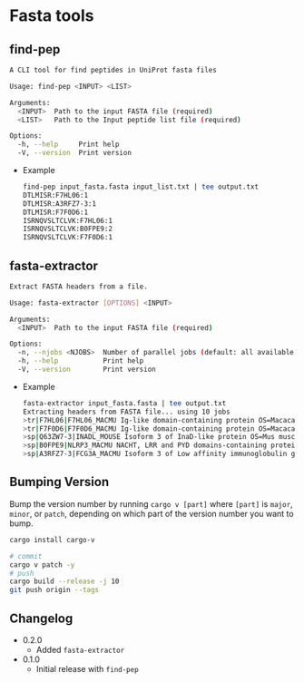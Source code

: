 # Fasta tools

## find-pep

```bash
A CLI tool for find peptides in UniProt fasta files

Usage: find-pep <INPUT> <LIST>

Arguments:
  <INPUT>  Path to the input FASTA file (required)
  <LIST>   Path to the Input peptide list file (required)

Options:
  -h, --help     Print help
  -V, --version  Print version
```

- Example

  ```bash
  find-pep input_fasta.fasta input_list.txt | tee output.txt
  DTLMISR:F7HL06:1
  DTLMISR:A3RFZ7-3:1
  DTLMISR:F7F0D6:1
  ISRNQVSLTCLVK:F7HL06:1
  ISRNQVSLTCLVK:B0FPE9:2
  ISRNQVSLTCLVK:F7F0D6:1
  ```

## fasta-extractor

```bash
Extract FASTA headers from a file.

Usage: fasta-extractor [OPTIONS] <INPUT>

Arguments:
  <INPUT>  Path to the input FASTA file (required)

Options:
  -n, --njobs <NJOBS>  Number of parallel jobs (default: all available CPUs)
  -h, --help           Print help
  -V, --version        Print version
```

- Example

  ```bash
  fasta-extractor input_fasta.fasta | tee output.txt
  Extracting headers from FASTA file... using 10 jobs
  >tr|F7HL06|F7HL06_MACMU Ig-like domain-containing protein OS=Macaca mulatta OX=9544 PE=4 SV=3
  >tr|F7F0D6|F7F0D6_MACMU Ig-like domain-containing protein OS=Macaca mulatta OX=9544 PE=4 SV=3
  >sp|Q63ZW7-3|INADL_MOUSE Isoform 3 of InaD-like protein OS=Mus musculus OX=10090 GN=Patj
  >sp|B0FPE9|NLRP3_MACMU NACHT, LRR and PYD domains-containing protein 3 OS=Macaca mulatta OX=9544 GN=NLRP3 PE=2 SV=1
  >sp|A3RFZ7-3|FCG3A_MACMU Isoform 3 of Low affinity immunoglobulin gamma Fc region receptor III-A OS=Macaca mulatta OX=9544 GN=FCGR3A
  ```

## Bumping Version

Bump the version number by running `cargo v [part]` where `[part]` is `major`, `minor`, or `patch`, depending on which part of the version number you want to bump.

```bash
cargo install cargo-v

# commit
cargo v patch -y
# push
cargo build --release -j 10
git push origin --tags
```

## Changelog

- 0.2.0
  - Added `fasta-extractor`
- 0.1.0
  - Initial release with `find-pep`

